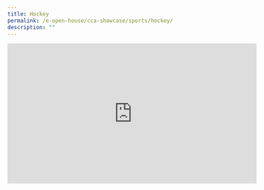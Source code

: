 ```yaml
---
title: Hockey
permalink: /e-open-house/cca-showcase/sports/hockey/
description: ""
---
```

<center><iframe allowfullscreen="" allow="accelerometer; autoplay; clipboard-write; encrypted-media; gyroscope; picture-in-picture; web-share" frameborder="0" title="YouTube video player" src="https://www.youtube.com/embed/_VFkQM7lo9Y" height="315" width="560"></iframe></center>

